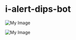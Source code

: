 # i-alert-dips-bot

![My Image]([https://imgur.com/a/gBDVfc2](https://imgur.com/a/gBDVfc2))

![My Image](https://imgur.com/a/gBDVfc2)
